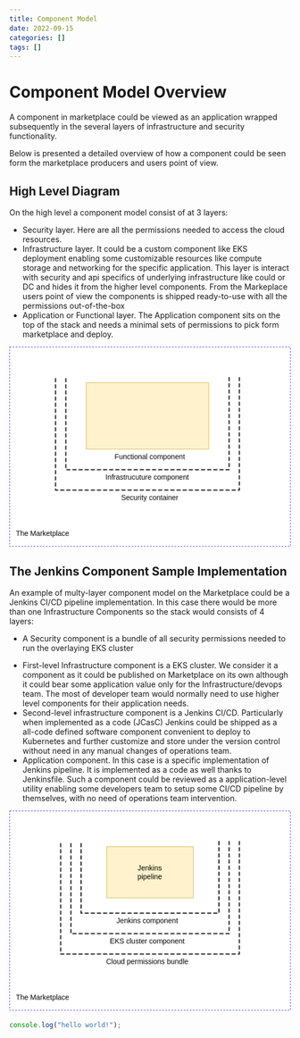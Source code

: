 ```yaml
---
title: Component Model
date: 2022-09-15
categories: []
tags: []
---
```




# Component Model Overview

A component in marketplace could be viewed as an application wrapped subsequently in the several layers of infrastructure and security functionality.

Below is presented a detailed overview of how a component could be seen form the marketplace producers and users point of view.

## High Level Diagram

On the high level a component model consist of at 3 layers:

* Security layer. Here are all the permissions needed to access the cloud resources. 
* Infrastructure layer. It could be a custom component like EKS deployment enabling some customizable resources like compute storage and networking for the specific application. This layer is interact with security and api specifics of underlying infrastructure like could or DC and hides it from the higher level components. From the Markeplace users point of view the components is shipped ready-to-use with all the permissions out-of-the-box 
* Application or Functional layer. The Application component sits on the top of the stack and needs a minimal sets of permissions to pick form marketplace and deploy.

![Abstract Component](/assets/abstract_component.png "Abstract component diagram")

## The Jenkins Component Sample Implementation

An example of multy-layer component model on the Marketplace could be a Jenkins CI/CD pipeline implementation. In this case there would be more than one Infrastructure Components so the stack would consists of 4 layers:

- A Security component is a bundle of all security permissions needed to run the overlaying EKS cluster 
* First-level Infrastructure component is a EKS cluster. We consider it a component as it could be published on Marketplace on its own although it could bear some application value only for the Infrastructure/devops team. The most of developer team would normally need to use higher level components for their application needs.
* Second-level infrastructure component is a Jenkins CI/CD. Particularly when implemented as a code (JCasC) Jenkins could be shipped as a all-code defined software component convenient to deploy to Kubernetes and further customize and store under the version control without need in any manual changes of operations team.
* Application component. In this case is a specific implementation of Jenkins pipeline. It is implemented as a code as well thanks to Jenkinsfile. Such a component could be reviewed as a application-level utility enabling some developers team to setup some CI/CD pipeline by themselves, with no need of operations team intervention.

![Jenkins sample implementation](/assets/jenkins_component.png "Jenkins sample implementation")


```javascript
console.log("hello world!");
```
